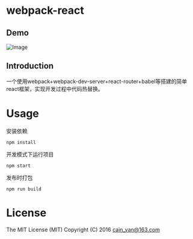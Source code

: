 # webpack-react
## Demo

![Image](http://upload-images.jianshu.io/upload_images/2541263-a921fbb4dce5f694.gif?imageMogr2/auto-orient/strip)

## Introduction

一个使用webpack+webpack-dev-server+react-router+babel等搭建的简单react框架，实现开发过程中代码热替换。


# Usage

安装依赖
```
npm install

```
开发模式下运行项目
```
npm start

```
发布时打包
```
npm run build

```

# License
The MIT License (MIT)
Copyright (C) 2016 cain_van@163.com


